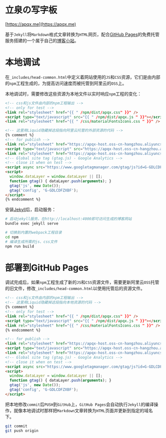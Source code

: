 # 立泉の写字板

[https://apqx.me](https://apqx.me)

基于`Jekyll`将`Markdown`格式文章转换为`HTML`网页，配合[GitHub Pages](https://pages.github.com)的免费托管服务搭建的一个属于自己的[博客小站](https://apqx.me)。

# 本地调试

在`_includes/head-common.html`中定义着网站使用的`JS`和`CSS`资源，它们是由内部的`npm`工程生成的，为提高访问速度而被托管到阿里云的`OSS`上。

本地调试时，需要修改这些资源为本地文件以实时响应`npm`工程的变化：

```html
<!-- css和js文件由内部的npm工程输出 -->
<!-- only for test -->
<link rel="stylesheet" href="{{ " /npm/dist/apqx.css" }}" />
<script type="text/javascript" src="{{ " /npm/dist/apqx.js " }}"></script>
<link rel="stylesheet" href="{{ " /css/materialFontsIcons.css " }}" />

<!-- 这里用Liquid隐藏掉这段指向阿里云托管的外部资源的代码 -->
{% comment %}
<!-- for publish -->
<link rel="stylesheet" href="https://apqx-host.oss-cn-hangzhou.aliyuncs.com/blog/apqx.css" />
<script type="text/javascript" src="https://apqx-host.oss-cn-hangzhou.aliyuncs.com/blog/apqx.js"></script>
<link rel="stylesheet" href="https://apqx-host.oss-cn-hangzhou.aliyuncs.com/blog/materialFontsIcons.css" />
<!-- Global site tag (gtag.js) - Google Analytics -->
<!-- close it when on test -->
<script async src="https://www.googletagmanager.com/gtag/js?id=G-GDLCDFZXBF"></script>
<script>
  window.dataLayer = window.dataLayer || [];
  function gtag() { dataLayer.push(arguments); }
  gtag('js', new Date());
  gtag('config', 'G-GDLCDFZXBF');
</script>
{% endcomment %}
```

安装[Jekyll](https://jekyllrb.com/docs/installation/macos/)后，启动服务：

```sh
# 启动jekyll服务，在http://localhost:4000即可访问生成的博客网站
bundle exec jekyll serve

# 切换到内置的webpack工程目录
cd npm
# 编译生成所需的js、css文件
npm run build
```

# 部署到GitHub Pages

调试完成后，如果`npm`工程生成了新的`JS`和`CSS`资源文件，需要更新阿里云`OSS`托管的旧文件，修改`_includes/head-common.html`以使用托管后的资源文件。

```html
<!-- css和js文件由内部的npm工程输出 -->
<!-- 这里用Liquid隐藏掉这段指向本地资源的代码 -->
{% comment %}
<!-- only for test -->
<link rel="stylesheet" href="{{ " /npm/dist/apqx.css" }}" />
<script type="text/javascript" src="{{ " /npm/dist/apqx.js " }}"></script>
<link rel="stylesheet" href="{{ " /css/materialFontsIcons.css " }}" />
{% endcomment %}

<!-- for publish -->
<link rel="stylesheet" href="https://apqx-host.oss-cn-hangzhou.aliyuncs.com/blog/apqx.css" />
<script type="text/javascript" src="https://apqx-host.oss-cn-hangzhou.aliyuncs.com/blog/apqx.js"></script>
<link rel="stylesheet" href="https://apqx-host.oss-cn-hangzhou.aliyuncs.com/blog/materialFontsIcons.css" />
<!-- Global site tag (gtag.js) - Google Analytics -->
<!-- close it when on test -->
<script async src="https://www.googletagmanager.com/gtag/js?id=G-GDLCDFZXBF"></script>
<script>
  window.dataLayer = window.dataLayer || [];
  function gtag() { dataLayer.push(arguments); }
  gtag('js', new Date());
  gtag('config', 'G-GDLCDFZXBF');
</script>
```

把本地修改`commit`后`PUSH`到`GitHub`上，`GitHub Pages`会自动执行`Jekyll`的编译操作，就像本地调试时那样把`Markdown`文章转换为`HTML`页面并更新到指定的域名下。

```sh
git commit
git push origin
```